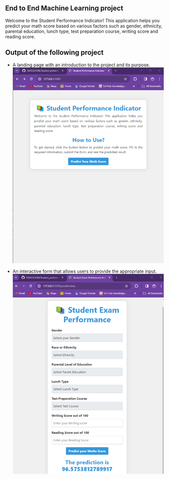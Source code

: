 ## End to End Machine Learning project

Welcome to the Student Performance Indicator! This application helps you predict your math score based on various factors such as gender, ethnicity, parental education, lunch type, test preparation course, writing score and reading score.

## Output of the following project
- A landing page with an introduction to the project and its purpose.
![alt text](images/Homepage.png)

- An interactive form that allows users to provide the appropriate input.
![alt text](images/output.png)
